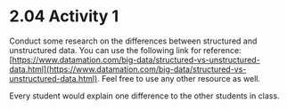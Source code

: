 # 2.04 Activity 1

Conduct some research on the differences between structured and unstructured data. You can use the following link for reference: [https://www.datamation.com/big-data/structured-vs-unstructured-data.html](https://www.datamation.com/big-data/structured-vs-unstructured-data.html). Feel free to use any other resource as well.

Every student would explain one difference to the other students in class.
